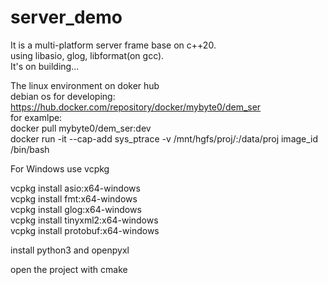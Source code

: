 # server_demo  
  
It is a multi-platform server frame base on c++20.  
using libasio, glog, libformat(on gcc).  
It's on building...  
  
The linux environment on doker hub  
debian os for developing:  
https://hub.docker.com/repository/docker/mybyte0/dem_ser  
for examlpe:  
docker pull mybyte0/dem_ser:dev  
docker run -it --cap-add sys_ptrace -v /mnt/hgfs/proj/:/data/proj image_id /bin/bash  
  
For Windows use vcpkg  
  
vcpkg install asio:x64-windows   
vcpkg install fmt:x64-windows  
vcpkg install glog:x64-windows  
vcpkg install tinyxml2:x64-windows  
vcpkg install protobuf:x64-windows  
  
  
  
install python3 and openpyxl  
  
open the project with cmake   
